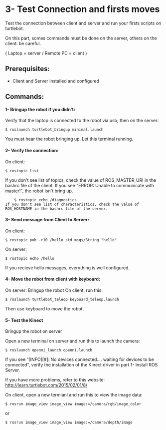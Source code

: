 # 3- Test Connection and firsts moves

Test the connection between client and server and run your firsts scripts on turtlebot.

On this part, somes commands must be done on the server, others on the client: be careful.

( Laptop = server / Remote PC = client )

## Prerequisites:
- Client and Server installed and configured

## Commands:

#### 1- Bringup the robot if you didn't: 
Verify that the laptop is connected to the robot via usb; then on the server:

	$ roslaunch turtlebot_bringup minimal.launch
You must hear the robot bringing up.
Let this terminal running.

#### 2- Verify the connection:
On client:

	$ rostopic list
If you don't see list of topics, check the value of ROS_MASTER_URI in the bashrc file of the client.
If you see "ERROR: Unable to communicate with master!", the robot isn't bring up.

		$ rostopic echo /diagnostics
	If you don't see list of characteristics, check the value of ROS_HOSTNAME in the bashrc file of the server.


#### 3- Send message from Client to Server:
On client:	

	$ rostopic pub -r10 /hello std_msgs/String "hello"
On server:

	$ rostopic echo /hello
If you recieve hello messages, everything is well configured.


#### 4- Move the robot from client with keyboard:
On server: Bringup the robot 
On client, run this: 

	$ roslaunch turtlebot_teleop keyboard_teleop.launch
Then use keyboard to move the robot.

#### 5- Test the Kinect
Bringup the robot on server

Open a new terminal on server and run this to launch the camera:	

	$ roslaunch openni_launch openni.launch
	
If you see "[INFO][#]: No devices connected.... waiting for devices to be connected", verify the installation of the Kinect driver in part 1- Install ROS Server.

If you have more problems, refer to this website: http://learn.turtlebot.com/2015/02/01/8/

On client, open a new termianl and run this to view the image data:

	$ rosrun image_view image_view image:=/camera/rgb/image_color
or

	$ rosrun image_view image_view image:=/camera/depth/image


	

